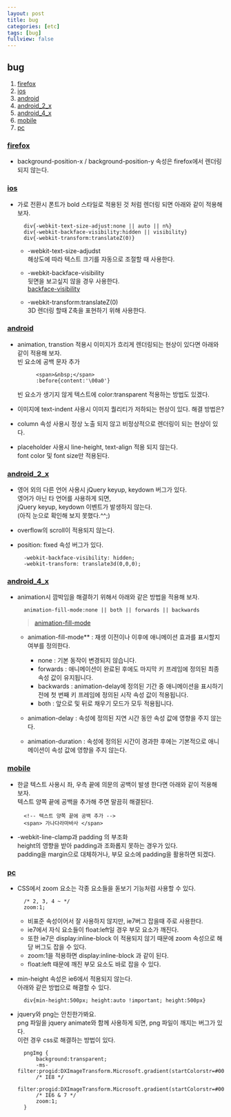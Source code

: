 ```yaml
---
layout: post
title: bug
categories: [etc]
tags: [bug]
fullview: false
---
```


## bug
1. [firefox](#firefox)  
1. [ios](#ios)  
1. [android](#android)  
1. [android_2_x](#android_2_x)  
1. [android_4_x](#android_4_x)  
1. [mobile](#mobile)  
1. [pc](#pc)  

### <a href="#" name="firefox">firefox</a>  
- background-position-x / background-position-y 속성은 firefox에서 렌더링 되지 않는다.  

### <a href="#" name="ios">ios</a>  
- 가로 전환시 폰트가 bold 스타일로 적용된 것 처럼 렌더링 되면 아래와 같이 적용해 보자.  
		
		div{-webkit-text-size-adjust:none || auto || n%}
		div{-webkit-backface-visibility:hidden || visibility}
		div{-webkit-transform:translateZ(0)}

    + -webkit-text-size-adjudst  
        해상도에 따라 텍스트 크기를 자동으로 조절할 때 사용한다.  

    + -webkit-backface-visibility  
        뒷면을 보고싶지 않을 경우 사용한다.  
        <a href="https://developer.mozilla.org/en-US/docs/Web/CSS/backface-visibility">backface-visibility</a>  

    + -webkit-transform:translateZ(0)  
        3D 렌더링 할때 Z축을 표현하기 위해 사용한다.  

### <a href="#" name="android">android</a>  
- animation, transtion 적용시 이미지가 흐리게 렌더링되는 현상이 있다면 아래와 같이 적용해 보자.  
	빈 요소에 공백 문자 추가  
			
			<span>&nbsp;</span>
			:before{content:'\00a0'}

	빈 요소가 생기지 않게 텍스트에 color:transparent 적용하는 방법도 있겠다.  

- 이미지에 text-indent 사용시 이미지 퀄리티가 저하되는 현상이 있다. 해결 방법은?  
- column 속성 사용시 정상 노출 되지 않고 비정상적으로 렌더링이 되는 현상이 있다.  
- placeholder 사용시 line-height, text-align 적용 되지 않는다.  
    font color 및 font size만 적용된다.  

### <a href="#" name="android_2_x">android_2_x</a>  
- 영어 외의 다른 언어 사용시 jQuery keyup, keydown 버그가 있다.  
	영어가 아닌 타 언어를 사용하게 되면,  
	jQuery keyup, keydown 이벤트가 발생하지 않는다.  
    (아직 눈으로 확인해 보지 못했다.^^;)  

- overflow의 scroll이 적용되지 않는다.  
- position: fixed 속성 버그가 있다.  
		
		-webkit-backface-visibility: hidden;
		-webkit-transform: translate3d(0,0,0);

### <a href="#" name="android_4_x">android_4_x</a>  
- animation시 깜박임을 해결하기 위해서 아래와 같은 방법을 적용해 보자.  
		
		animation-fill-mode:none || both || forwards || backwards

	> <a href="https://developer.mozilla.org/en-US/docs/Web/CSS/animation-fill-mode">animation-fill-mode</a>  

	- animation-fill-mode** : 재생 이전이나 이후에 애니메이션 효과를 표시할지 여부를 정의한다.  
        - none : 기본 동작이 변경되지 않습니다.  
        - forwards : 애니메이션이 완료된 후에도 마지막 키 프레임에 정의된 최종 속성 값이 유지됩니다.  
        - backwards : animation-delay에 정의된 기간 중 애니메이션을 표시하기 전에 첫 번째 키 프레임에 정의된 시작 속성 값이 적용됩니다.  
        - both : 앞으로 및 뒤로 채우기 모드가 모두 적용됩니다.  
    
	- animation-delay : 속성에 정의된 지연 시간 동안 속성 값에 영향을 주지 않는다.  
	- animation-duration : 속성에 정의된 시간이 경과한 후에는 기본적으로 애니메이션이 속성 값에 영향을 주지 않는다.  

### <a href="#" name="mobile">mobile</a>  
- 한글 텍스트 사용시 좌, 우측 끝에 의문의 공백이 발생 한다면 아래와 같이 적용해 보자.  
    텍스트 양쪽 끝에 공백을 추가해 주면 말끔히 해결된다.  
		
		<!-- 텍스트 양쪽 끝에 공백 추가 -->
		<span> 가나다라마바사 </span>

- -webkit-line-clamp과 padding 의 부조화  
	height의 영향을 받아 padding과 조화롭지 못하는 경우가 있다.  
	padding을 margin으로 대체하거나, 부모 요소에 padding을 활용하면 되겠다.  

### <a href="#" name="pc">pc</a>  
- CSS에서 zoom 요소는 각종 요소들을 돋보기 기능처럼 사용할 수 있다.  
		
		/* 2, 3, 4 ~ */
		zoom:1;

	+ 비표준 속성이어서 잘 사용하지 않지만, ie7버그 잡을때 주로 사용한다.  
	+ ie7에서 자식 요소들이 float:left일 경우 부모 요소가 깨진다.  
	+ 또한 ie7은 display:inline-block 이 적용되지 않기 때문에 zoom 속성으로 해당 버그도 잡을 수 있다.  
	+ zoom:1을 적용하면 display:inline-block 과 같이 된다.  
	+ float:left 때문에 깨진 부모 요소도 바로 잡을 수 있다.  

- min-height 속성은 ie6에서 적용되지 않는다.  
    아래와 같은 방법으로 해결할 수 있다.  
		
		div{min-height:500px; height:auto !important; height:500px}

- jquery와 png는 안친한가봐요.  
	png 파일을 jquery animate와 함께 사용하게 되면, png 파일이 깨지는 버그가 있다.  
	이런 경우 css로 해결하는 방법이 있다.  
			
			
		pngImg {
			background:transparent;
			-ms-filter:progid:DXImageTransform.Microsoft.gradient(startColorstr=#00FFFFFF,endColorstr=#00FFFFFF);
			/* IE8 */
			filter:progid:DXImageTransform.Microsoft.gradient(startColorstr=#00FFFFFF,endColorstr=#00FFFFFF);
			/* IE6 & 7 */
			zoom:1;
		}